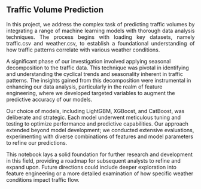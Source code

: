 ## Traffic Volume Prediction

<p align='justify'>
In this project, we address the complex task of predicting traffic volumes by integrating a range of machine learning models with thorough data analysis techniques. The process begins with loading key datasets, namely traffic.csv and weather.csv, to establish a foundational understanding of how traffic patterns correlate with various weather conditions.

A significant phase of our investigation involved applying seasonal decomposition to the traffic data. This technique was pivotal in identifying and understanding the cyclical trends and seasonality inherent in traffic patterns. The insights gained from this decomposition were instrumental in enhancing our data analysis, particularly in the realm of feature engineering, where we developed targeted variables to augment the predictive accuracy of our models.

Our choice of models, including LightGBM, XGBoost, and CatBoost, was deliberate and strategic. Each model underwent meticulous tuning and testing to optimize performance and predictive capabilities. Our approach extended beyond model development; we conducted extensive evaluations, experimenting with diverse combinations of features and model parameters to refine our predictions.

This notebook lays a solid foundation for further research and development in this field, providing a roadmap for subsequent analysts to refine and expand upon. Future directions could include deeper exploration into feature engineering or a more detailed examination of how specific weather conditions impact traffic flow.

</p>
